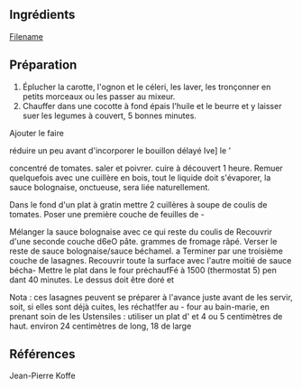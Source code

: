 
## Ingrédients

[Filename](/Ingredients/ingredients_lasagnes_bolognaise.md ':include')

## Préparation

1. Éplucher la carotte, l'ognon et le céleri, les laver, les tronçonner en petits morceaux ou les passer au mixeur.
1. Chauffer dans une cocotte à fond épais l'huile et le beurre et y laisser suer les legumes à couvert, 5 bonnes minutes.

Ajouter le faire 

réduire un peu avant d'incorporer le bouillon délayé Ive] le ' 

concentré de tomates. saler et poivrer. cuire à découvert 1 heure. 
Remuer quelquefois avec une cuillère en bois, tout le liquide doit s'évaporer, la sauce bolognaise, onctueuse, sera liée naturellement.

Dans le fond d'un plat à gratin mettre 2 cuillères à soupe de coulis de tomates. Poser une première couche de feuilles de - 

Mélanger la sauce bolognaise avec ce qui reste du coulis de 
Recouvrir d'une seconde couche d6eO pâte. 
grammes de fromage râpé. 
Verser le reste de sauce bolognaise/sauce béchamel. 
a Terminer par une troisième couche de lasagnes. 
Recouvrir toute la surface avec l'autre moitié de sauce bécha- 
Mettre le plat dans le four préchaufFé à 1500 (thermostat 5) pen 
dant 40 minutes. Le dessus doit être doré et 

Nota : ces lasagnes peuvent se préparer à l'avance
juste avant de les servir, soit, si elles sont déjà cuites, les réchat!fer au - 
four au bain-marie, en prenant soin de les 
Ustensiles : utiliser un plat d' 
et 4 ou 5 centimètres de haut. 
environ 24 centimètres de long, 18 de large 

## Références

Jean-Pierre Koffe
